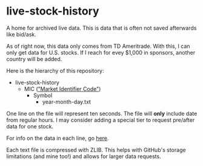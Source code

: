 # live-stock-history
A home for archived live data. This is data that is often not saved afterwards like bid/ask. 

As of right now, this data only comes from TD Ameritrade. With this, I can only get data for U.S. stocks. If I reach for evey $1,000 in sponsors, another country will be added. 

Here is the hierarchy of this repository:

* live-stock-history
  * MIC (["Market Identifier Code"](https://www.iso20022.org/market-identifier-codes))
    * Symbol
      * year-month-day.txt

One line on the file will represent ten seconds. The file will __only__ include date from regular hours. I may consider adding a special tier to request pre/after data for one stock. 

For info on the data in each line, go [here](https://developer.tdameritrade.com/quotes/apis/get/marketdata/%7Bsymbol%7D/quotes).

Each text file is compressed with ZLIB. This helps with GitHub's storage limitations (and mine too!) and allows for larger data requests. 
